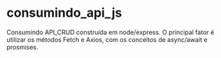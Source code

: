 # consumindo_api_js
Consumindo API_CRUD construída em node/express. O principal fator é utilizar os métodos Fetch e Axios, com os conceitos de async/await e prosmises.
